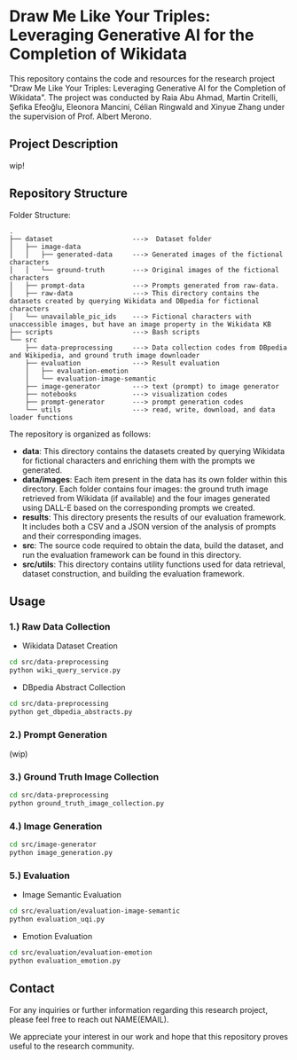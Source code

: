 # Draw Me Like Your Triples: Leveraging Generative AI for the Completion of Wikidata

This repository contains the code and resources for the research project "Draw Me Like Your Triples: Leveraging Generative AI for the Completion of Wikidata". The project was conducted by Raia Abu Ahmad, Martin Critelli, Şefika Efeoğlu, Eleonora Mancini, Célian Ringwald and Xinyue Zhang under the supervision of Prof. Albert Merono.

## Project Description
wip!
## Repository Structure
Folder Structure:
``` 
.
├── dataset                    --->  Dataset folder
│   ├── image-data 
│   │   ├── generated-data     ---> Generated images of the fictional characters
│   │   └── ground-truth       ---> Original images of the fictional characters
│   ├── prompt-data            ---> Prompts generated from raw-data.
│   ├── raw-data               ---> This directory contains the datasets created by querying Wikidata and DBpedia for fictional characters
│   └── unavailable_pic_ids    ---> Fictional characters with unaccessible images, but have an image property in the Wikidata KB
├── scripts                    ---> Bash scripts
└── src
    ├── data-preprocessing     ---> Data collection codes from DBpedia and Wikipedia, and ground truth image downloader
    ├── evaluation             ---> Result evaluation
    │   ├── evaluation-emotion
    │   └── evaluation-image-semantic
    ├── image-generator        ---> text (prompt) to image generator
    ├── notebooks              ---> visualization codes
    ├── prompt-generator       ---> prompt generation codes
    └── utils                  ---> read, write, download, and data loader functions
```
The repository is organized as follows:

- **data**: This directory contains the datasets created by querying Wikidata for fictional characters and enriching them with the prompts we generated.
- **data/images**: Each item present in the data has its own folder within this directory. Each folder contains four images: the ground truth image retrieved from Wikidata (if available) and the four images generated using DALL-E based on the corresponding prompts we created.
- **results**: This directory presents the results of our evaluation framework. It includes both a CSV and a JSON version of the analysis of prompts and their corresponding images.
- **src**: The source code required to obtain the data, build the dataset, and run the evaluation framework can be found in this directory.
- **src/utils**: This directory contains utility functions used for data retrieval, dataset construction, and building the evaluation framework.

## Usage

### 1.) Raw Data Collection
* Wikidata Dataset Creation
```bash
cd src/data-preprocessing
python wiki_query_service.py
```
* DBpedia Abstract Collection
```bash
cd src/data-preprocessing
python get_dbpedia_abstracts.py
```

### 2.) Prompt Generation

(wip)

### 3.) Ground Truth Image Collection
```bash
cd src/data-preprocessing
python ground_truth_image_collection.py
```
### 4.) Image Generation
```bash
cd src/image-generator
python image_generation.py
```
### 5.) Evaluation
* Image Semantic Evaluation

```bash
cd src/evaluation/evaluation-image-semantic
python evaluation_uqi.py
```
* Emotion Evaluation
```bash
cd src/evaluation/evaluation-emotion
python evaluation_emotion.py
```

## Contact

For any inquiries or further information regarding this research project, please feel free to reach out NAME(EMAIL).

We appreciate your interest in our work and hope that this repository proves useful to the research community.
